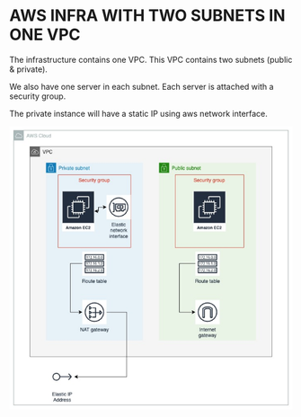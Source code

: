 # AWS INFRA WITH TWO SUBNETS IN ONE VPC

The infrastructure contains one VPC. 
This VPC contains two subnets (public & private).

We also have one server in each subnet. Each server is attached with a security group.

The private instance will have a static IP using aws network interface.

![Screenshot](demo-vpc.jpg)
